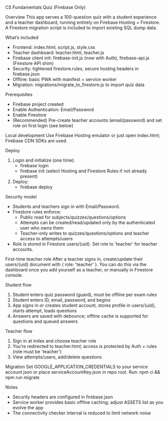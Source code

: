 CS Fundamentals Quiz (Firebase Only)

Overview
This app serves a 100-question quiz with a student experience and a teacher dashboard, running entirely on Firebase Hosting + Firestore. A Firestore migration script is included to import existing SQL dump data.

What’s included
- Frontend: index.html, script.js, style.css
- Teacher dashboard: teacher.html, teacher.js
- Firebase client init: firebase-init.js (now with Auth), firebase-api.js (Firestore API shim)
- Security: tightened firestore.rules, secure hosting headers in firebase.json
- Offline: basic PWA with manifest + service worker
- Migration: migrations/migrate_to_firestore.js to import quiz data

Prerequisites
- Firebase project created
- Enable Authentication: Email/Password
- Enable Firestore
- (Recommended) Pre-create teacher accounts (email/password) and set role on first login (see below)

Local development
Use Firebase Hosting emulator or just open index.html; Firebase CDN SDKs are used.

Deploy
1) Login and initialize (one time):
	- firebase login
	- firebase init (select Hosting and Firestore Rules if not already present)
2) Deploy:
	- firebase deploy

Security model
- Students and teachers sign in with Email/Password.
- Firestore rules enforce:
  - Public read for subjects/quizzes/questions/options
  - Attempts can be created/read/updated only by the authenticated user who owns them
  - Teacher-only writes to quizzes/questions/options and teacher access to attempts/users
- Role is stored in Firestore users/{uid}. Set role to 'teacher' for teacher accounts.

First-time teacher role
After a teacher signs in, create/update their users/{uid} document with { role: 'teacher' }. You can do this via the dashboard once you add yourself as a teacher, or manually in Firestore console.

Student flow
1) Student enters quiz password (guard), must be offline per exam rules
2) Student enters ID, email, password, and begins
3) App signs in or creates student account, stores profile in users/{uid}, starts attempt, loads questions
4) Answers are saved with debounce; offline cache is supported for questions and queued answers

Teacher flow
1) Sign in at index and choose teacher role
2) You’re redirected to teacher.html; access is protected by Auth + rules (role must be 'teacher')
3) View attempts/users, add/delete questions

Migration
Set GOOGLE_APPLICATION_CREDENTIALS to your service account json or place serviceAccountKey.json in repo root.
Run: npm ci && npm run migrate

Notes
- Security headers are configured in firebase.json
- Service worker provides basic offline caching; adjust ASSETS list as you evolve the app
- The connectivity checker interval is reduced to limit network noise

